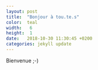 ```yaml
---
layout: post
title:  "Bonjour à tou.te.s"
color:  teal
width:   6
height:  1
date:   2018-10-30 11:30:45 +0200
categories: jekyll update
---
```

Bienvenue ;-)
